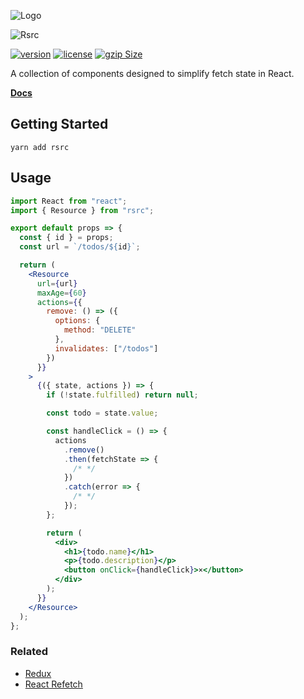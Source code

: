 ![Logo](https://signalsciences.github.io/rsrc/static/rsrc-logo.svg)

![Rsrc](https://signalsciences.github.io/rsrc/static/rsrc-type.svg)

[![version][version-badge]][npm]
[![license][license-badge]](LICENSE.md)
[![gzip Size][gzip-badge]][gzip]

[version-badge]: https://flat.badgen.net/npm/v/rsrc
[npm]: https://npmjs.com/package/rsrc
[gzip-badge]: http://flat.badgen.net/bundlephobia/minzip/rsrc
[gzip]: https://bundlephobia.com/result?p=rsrc
[license-badge]: https://flat.badgen.net/badge/license/MIT/blue

A collection of components designed to simplify fetch state in React.

**[Docs](https://signalsciences.github.io/rsrc)**

## Getting Started

```
yarn add rsrc
```

## Usage

```jsx
import React from "react";
import { Resource } from "rsrc";

export default props => {
  const { id } = props;
  const url = `/todos/${id}`;

  return (
    <Resource
      url={url}
      maxAge={60}
      actions={{
        remove: () => ({
          options: {
            method: "DELETE"
          },
          invalidates: ["/todos"]
        })
      }}
    >
      {({ state, actions }) => {
        if (!state.fulfilled) return null;

        const todo = state.value;

        const handleClick = () => {
          actions
            .remove()
            .then(fetchState => {
              /* */
            })
            .catch(error => {
              /* */
            });
        };

        return (
          <div>
            <h1>{todo.name}</h1>
            <p>{todo.description}</p>
            <button onClick={handleClick}>×</button>
          </div>
        );
      }}
    </Resource>
  );
};
```

### Related

- [Redux](https://github.com/reduxjs/redux)
- [React Refetch](https://github.com/heroku/react-refetch)
